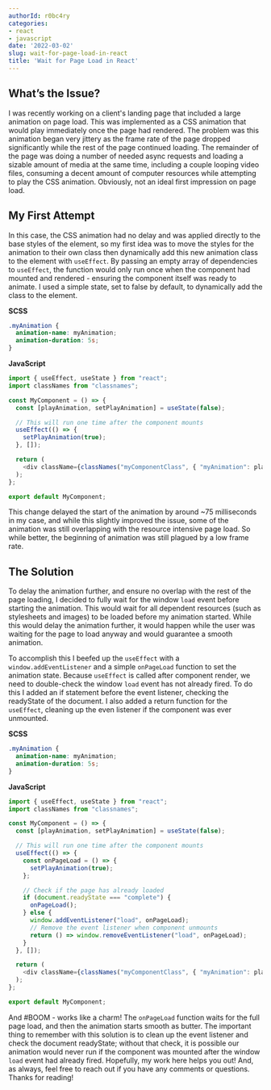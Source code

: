 ```yaml
---
authorId: r0bc4ry
categories:
- react
- javascript
date: '2022-03-02'
slug: wait-for-page-load-in-react
title: 'Wait for Page Load in React'
---
```


## What’s the Issue?

I was recently working on a client's landing page that included a large animation on page load. This was implemented as
a CSS animation that would play immediately once the page had rendered. The problem was this animation began very
jittery as the frame rate of the page dropped significantly while the rest of the page continued loading. The remainder
of the page was doing a number of needed async requests and loading a sizable amount of media at the same time,
including a couple looping video files, consuming a decent amount of computer resources while attempting to play the CSS
animation. Obviously, not an ideal first impression on page load.

## My First Attempt

In this case, the CSS animation had no delay and was applied directly to the base styles of the element, so my first
idea was to move the styles for the animation to their own class then dynamically add this new animation class to the
element with `useEffect`. By passing an empty array of dependencies to `useEffect`, the function would only run once
when the component had mounted and rendered - ensuring the component itself was ready to animate. I used a simple state,
set to false by default, to dynamically add the class to the element.

**SCSS**

```scss
.myAnimation {
  animation-name: myAnimation;
  animation-duration: 5s;
}
```

**JavaScript**

```javascript
import { useEffect, useState } from "react";
import classNames from "classnames";

const MyComponent = () => {
  const [playAnimation, setPlayAnimation] = useState(false);

  // This will run one time after the component mounts
  useEffect(() => {
    setPlayAnimation(true);
  }, []);

  return (
    <div className={classNames("myComponentClass", { "myAnimation": playAnimation })}/>
  );
};

export default MyComponent;
```

This change delayed the start of the animation by around ~75 milliseconds in my case, and while this slightly improved
the issue, some of the animation was still overlapping with the resource intensive page load. So while better, the
beginning of animation was still plagued by a low frame rate.

## The Solution

To delay the animation further, and ensure no overlap with the rest of the page loading, I decided to fully wait for the
window `load` event before starting the animation. This would wait for all dependent resources (such as stylesheets and
images) to be loaded before my animation started. While this would delay the animation further, it would happen while
the user was waiting for the page to load anyway and would guarantee a smooth animation.

To accomplish this I beefed up the `useEffect` with a `window.addEventListener` and a simple `onPageLoad` function to
set the animation state. Because `useEffect` is called after component render, we need to double-check the window `load`
event has not already fired. To do this I added an if statement before the event listener, checking the readyState of
the document. I also added a return function for the `useEffect`, cleaning up the even listener if the component was
ever unmounted.

**SCSS**

```scss
.myAnimation {
  animation-name: myAnimation;
  animation-duration: 5s;
}
```

**JavaScript**

```javascript
import { useEffect, useState } from "react";
import classNames from "classnames";

const MyComponent = () => {
  const [playAnimation, setPlayAnimation] = useState(false);

  // This will run one time after the component mounts
  useEffect(() => {
    const onPageLoad = () => {
      setPlayAnimation(true);
    };

    // Check if the page has already loaded
    if (document.readyState === "complete") {
      onPageLoad();
    } else {
      window.addEventListener("load", onPageLoad);
      // Remove the event listener when component unmounts
      return () => window.removeEventListener("load", onPageLoad);
    }
  }, []);

  return (
    <div className={classNames("myComponentClass", { "myAnimation": playAnimation })}/>
  );
};

export default MyComponent;
```

And #BOOM - works like a charm! The `onPageLoad` function waits for the full page load, and then the animation starts
smooth as butter. The important thing to remember with this solution is to clean up the event listener and check the
document readyState; without that check, it is possible our animation would never run if the component was mounted after
the window `load` event had already fired. Hopefully, my work here helps you out! And, as always, feel free to reach out
if you have any comments or questions. Thanks for reading!


